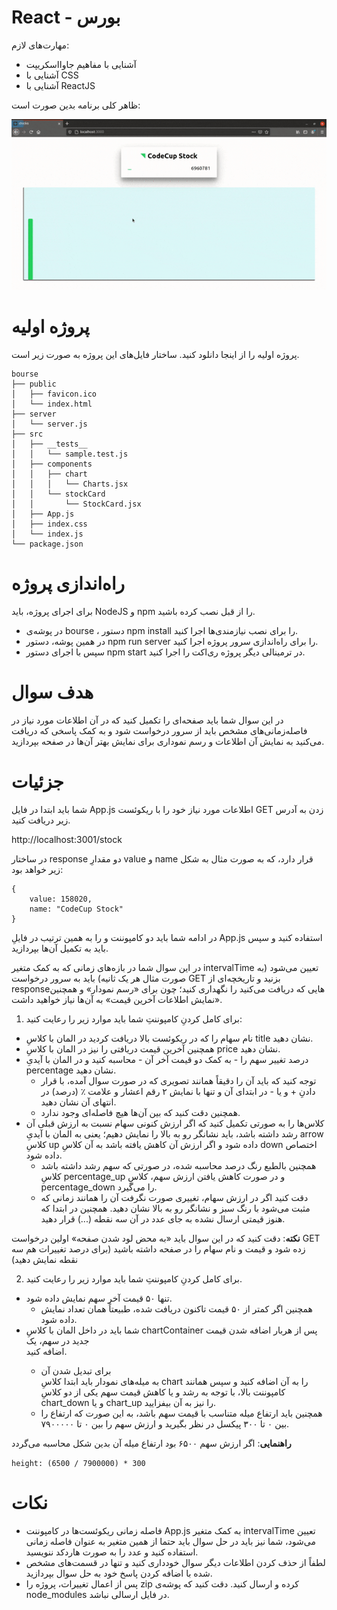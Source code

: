 # React - بورس

مهارت‌های لازم:

-  آشنایی با مفاهیم جاوااسکریپت
-  آشنایی با CSS
-  آشنایی با ReactJS



ظاهر کلی برنامه بدین صورت است:

![](/public/bourse.gif?raw=true)


# پروژه اولیه

پروژه اولیه را از اینجا دانلود کنید. ساختار فایل‌های این پروژه به صورت زیر است.

```
bourse
├── public
│   ├── favicon.ico
│   └── index.html
├── server
│   └── server.js
├── src
│   ├── __tests__
│   │   └── sample.test.js
│   ├── components
│   │   ├── chart
│   │   │   └── Charts.jsx
│   │   └── stockCard
│   │       └── StockCard.jsx
│   ├── App.js
│   ├── index.css
│   └── index.js
└── package.json
```


# راه‌اندازی پروژه

برای اجرای پروژه، باید NodeJS و npm را از قبل نصب کرده باشید.

- در پوشه‌ی bourse ، دستور npm install را برای نصب نیازمندی‌ها اجرا کنید.
- در همین پوشه، دستور npm run server را برای راه‌اندازی سرور پروژه اجرا کنید.
-  سپس با اجرای دستور npm start در ترمینالی دیگر پروژه ری‌اکت را اجرا کنید.


# هدف سوال
در این سوال شما باید صفحه‌ای را تکمیل کنید که در آن اطلاعات مورد نیاز در فاصله‌زمانی‌های مشخص باید از سرور درخواست شود و به کمک پاسخی که دریافت می‌کنید به نمایش آن اطلاعات و رسم نموداری برای نمایش بهتر آن‌ها در صفحه بپردازید.

# جزئیات

شما باید ابتدا در فایل ‍App.js اطلاعات مورد نیاز خود را با ریکوئست GET زدن به آدرس زیر دریافت کنید.

http://localhost:3001/stock

در ساختار response دو مقدارِ value و name قرار دارد، که به صورت مثال به شکل زیر خواهد بود:

```
{
    value: 158020,
    name: "CodeCup Stock" 
}
```



در ادامه شما باید دو کامپوننت <StockCard /> و <Chart /> را به همین ترتیب در فایلِ App.js استفاده کنید و سپس باید به تکمیل آن‌ها بپردازید.

در این سوال شما در بازه‌های زمانی که به کمک متغیر intervalTime تعیین می‌شود (به صورت مثال هر یک ثانیه) باید به سرور درخواست GET بزنید و تاریخچه‌ای از responseهایی که دریافت می‌کنید را نگهداری کنید؛ چون برای «رسم نمودار» و همچنین «نمایش اطلاعات آخرین قیمت» به آن‌ها نیاز خواهید داشت.


1. برای کامل کردنِ کامپوننتِ <StockCard /> شما باید موارد زیر را رعایت کنید:


- نام سهام را که در ریکوئست بالا دریافت کردید در المان با کلاسِ title نشان دهید.
- همچنین آخرین قیمت دریافتی را نیز در المان با کلاسِ price نشان دهید.
- درصد تغییر سهم را - به کمک دو قیمت آخر آن - محاسبه کنید و در المان با آیدیِ percentage نشان دهید.
	- توجه کنید که باید آن را دقیقاً همانند تصویری که در صورت سوال آمده، با قرار دادنِ + و یا - در ابتدای آن و تنها با نمایش ۲ رقم اعشار و علامت ٪ (درصد) در انتهای آن نشان دهید.
	- همچنین دقت کنید که بین آن‌ها هیچ فاصله‌ای وجود ندارد.
- کلاس‌ها را به صورتی تکمیل کنید که اگر ارزش کنونی سهام نسبت به ارزش قبلی آن رشد داشته باشد، باید نشانگر رو به بالا را نمایش دهیم؛ یعنی به المان با آیدیِ arrow کلاسِ up داده شود و اگر ارزش آن کاهش یافته باشد به آن کلاسِ down اختصاص داده شود.
	- همچنین بالطبع رنگ درصد محاسبه شده، در صورتی که سهم رشد داشته باشد کلاسِ percentage_up و در صورت کاهش یافتن ارزش سهم، کلاسِ percentage_down را می‌گیرد.
	- دقت کنید اگر در ارزش سهام، تغییری صورت نگرفت آن را همانند زمانی که مثبت می‌شود با رنگ سبز و نشانگر رو به بالا نشان دهید. همچنین در ابتدا که هنوز قیمتی ارسال نشده به جای عدد در آن سه نقطه (...) قرار دهید.

**نکته**: دقت کنید که در این سوال باید «به محض لود شدن صفحه» اولین درخواست GET زده شود و قیمت و نام سهام را در صفحه داشته باشید (برای درصد تغییرات هم سه نقطه نمایش دهید)

2. برای کامل کردنِ کامپوننتِ <Chart /> شما باید موارد زیر را رعایت کنید. 


 - تنها ۵۰ قیمت آخر سهم نمایش داده شود.
	- همچنین اگر کمتر از ۵۰ قیمت تاکنون دریافت شده، طبیعتاً همان تعداد نمایش داده شود.
 - شما باید در داخل المان با کلاسِ chartContainer پس از هربار اضافه شدن قیمت جدید در سهم، یک <div/> اضافه کنید.
    - برای تبدیل شدن آن <div/> به میله‌های نمودار باید ابتدا کلاسِ chart را به آن اضافه کنید و سپس همانند کامپوننت بالا، با توجه به رشد و یا کاهش قیمت سهم یکی از دو کلاسِ chart_down و یا chart_up را نیز به آن بیفزایید.
    - همچنین باید ارتفاع میله متناسب با قیمت سهم باشد، به این صورت که ارتفاع را بین ۰ تا ۳۰۰ پیکسل در نظر بگیرید و ارزش سهم را بین ۰ تا ۷۹۰۰۰۰۰.

**راهنمایی**: اگر ارزش سهم ۶۵۰۰ بود ارتفاع میله آن بدین شکل محاسبه می‌گردد

```height: (6500 / 7900000) * 300```


# نکات

 - فاصله زمانی ریکوئست‌ها در کامپوننت App.js به کمک متغیر intervalTime تعیین می‌شود، شما نیز باید در حل سوال باید حتما از همین متغیر به عنوان فاصله زمانی استفاده کنید و عدد را به صورت هاردکد ننویسید.
 - لطفاً از حذف کردن اطلاعات دیگر سوال خودداری کنید و تنها در قسمت‌های مشخص شده با اضافه کردن پاسخ خود به حل سوال بپردازید.
 - پس از اعمال تغییرات، پروژه را zip کرده و ارسال کنید. دقت کنید که پوشه‌ی node_modules در فایل ارسالی نباشد.
